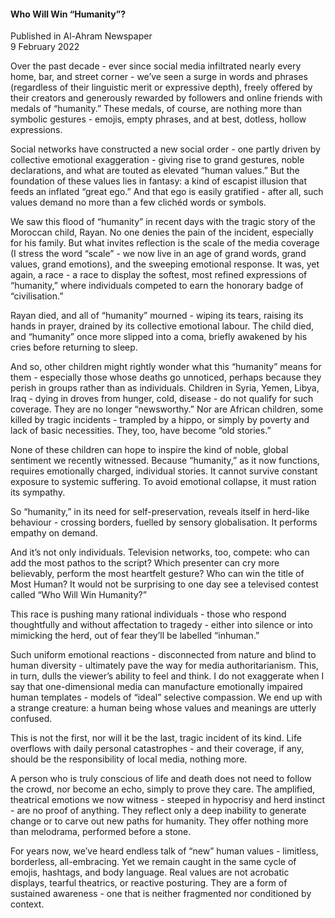 <h4>Who Will Win “Humanity”?</h4>


Published in Al-Ahram Newspaper
<br>
9 February 2022


Over the past decade - ever since social media infiltrated nearly every home, bar, and street corner - we’ve seen a surge in words and phrases (regardless of their linguistic merit or expressive depth), freely offered by their creators and generously rewarded by followers and online friends with medals of “humanity.” These medals, of course, are nothing more than symbolic gestures - emojis, empty phrases, and at best, dotless, hollow expressions.

Social networks have constructed a new social order - one partly driven by collective emotional exaggeration - giving rise to grand gestures, noble declarations, and what are touted as elevated “human values.” But the foundation of these values lies in fantasy: a kind of escapist illusion that feeds an inflated “great ego.” And that ego is easily gratified - after all, such values demand no more than a few clichéd words or symbols.

We saw this flood of “humanity” in recent days with the tragic story of the Moroccan child, Rayan. No one denies the pain of the incident, especially for his family. But what invites reflection is the scale of the media coverage (I stress the word “scale” - we now live in an age of grand words, grand values, grand emotions), and the sweeping emotional response. It was, yet again, a race - a race to display the softest, most refined expressions of “humanity,” where individuals competed to earn the honorary badge of “civilisation.”

Rayan died, and all of “humanity” mourned - wiping its tears, raising its hands in prayer, drained by its collective emotional labour. The child died, and “humanity” once more slipped into a coma, briefly awakened by his cries before returning to sleep.

And so, other children might rightly wonder what this “humanity” means for them - especially those whose deaths go unnoticed, perhaps because they perish in groups rather than as individuals. Children in Syria, Yemen, Libya, Iraq - dying in droves from hunger, cold, disease - do not qualify for such coverage. They are no longer “newsworthy.” Nor are African children, some killed by tragic incidents - trampled by a hippo, or simply by poverty and lack of basic necessities. They, too, have become “old stories.”

None of these children can hope to inspire the kind of noble, global sentiment we recently witnessed. Because “humanity,” as it now functions, requires emotionally charged, individual stories. It cannot survive constant exposure to systemic suffering. To avoid emotional collapse, it must ration its sympathy.

So “humanity,” in its need for self-preservation, reveals itself in herd-like behaviour - crossing borders, fuelled by sensory globalisation. It performs empathy on demand.

And it’s not only individuals. Television networks, too, compete: who can add the most pathos to the script? Which presenter can cry more believably, perform the most heartfelt gesture? Who can win the title of Most Human? It would not be surprising to one day see a televised contest called “Who Will Win Humanity?”

This race is pushing many rational individuals - those who respond thoughtfully and without affectation to tragedy - either into silence or into mimicking the herd, out of fear they’ll be labelled “inhuman.”

Such uniform emotional reactions - disconnected from nature and blind to human diversity - ultimately pave the way for media authoritarianism. This, in turn, dulls the viewer’s ability to feel and think. I do not exaggerate when I say that one-dimensional media can manufacture emotionally impaired human templates - models of “ideal” selective compassion. We end up with a strange creature: a human being whose values and meanings are utterly confused.

This is not the first, nor will it be the last, tragic incident of its kind. Life overflows with daily personal catastrophes - and their coverage, if any, should be the responsibility of local media, nothing more.

A person who is truly conscious of life and death does not need to follow the crowd, nor become an echo, simply to prove they care. The amplified, theatrical emotions we now witness - steeped in hypocrisy and herd instinct - are no proof of anything. They reflect only a deep inability to generate change or to carve out new paths for humanity. They offer nothing more than melodrama, performed before a stone.

For years now, we’ve heard endless talk of “new” human values - limitless, borderless, all-embracing. Yet we remain caught in the same cycle of emojis, hashtags, and body language. Real values are not acrobatic displays, tearful theatrics, or reactive posturing. They are a form of sustained awareness - one that is neither fragmented nor conditioned by context.

